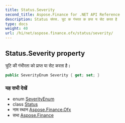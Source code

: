```yaml
---
title: Status.Severity
second_title: Aspose.Finance for .NET API Reference
description: Status संपत्त. त्रुट क गंभरत क प्रप्त य सेट करत है
type: docs
weight: 40
url: /hi/net/aspose.finance.ofx/status/severity/
---
```

## Status.Severity property

त्रुटि की गंभीरता को प्राप्त या सेट करता है।

```csharp
public SeverityEnum Severity { get; set; }
```

### यह सभी देखें

* enum [SeverityEnum](../../severityenum/)
* class [Status](../)
* नाम स्थान [Aspose.Finance.Ofx](../../status/)
* सभा [Aspose.Finance](../../../)


